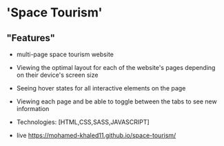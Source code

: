 # 'Space Tourism' 

## "Features"
- multi-page space tourism website
- Viewing the optimal layout for each of the website's pages depending on
  their device's screen size
- Seeing hover states for all interactive elements on the page
- Viewing each page and be able to toggle between the tabs to see new
  information
  
- Technologies: [HTML,CSS,SASS,JAVASCRIPT]

- live https://mohamed-khaled11.github.io/space-tourism/
